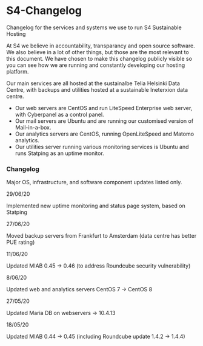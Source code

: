 # S4-Changelog

Changelog for the services and systems we use to run S4 Sustainable Hosting

At S4 we believe in accountability, transparancy and open source software. We also believe in a lot of other things, but those are the most relevant to this document. We have chosen to make this changelog publicly visible so you can see how we are running and constantly developing our hosting platform. 

Our main services are all hosted at the sustainalbe Telia Helsinki Data Centre, with backups and utilities hosted at a sustainable Ineterxion data centre.

* Our web servers are CentOS and run LiteSpeed Enterprise web server, with Cyberpanel as a control panel. 
* Our mail servers are Ubuntu and are running our customised version of Mail-in-a-box. 
* Our analytics servers are CentOS, running OpenLiteSpeed and Matomo analytics.
* Our utilities server running various monitoring services is Ubuntu and runs Statping as an uptime monitor.

### Changelog 
Major OS, infrastructure, and software component updates listed only.

29/06/20

Implemented new uptime monitoring and status page system, based on Statping

27/06/20

Moved backup servers from Frankfurt to Amsterdam
(data centre has better PUE rating)

11/06/20

Updated MIAB 0.45 -> 0.46 
(to address Roundcube security vulnerability)

8/06/20

Updated web and analytics servers
CentOS 7 -> CentOS 8

27/05/20

Updated Maria DB on webservers -> 10.4.13

18/05/20

Updated MIAB 0.44 -> 0.45 
(including Roundcube update 1.4.2 -> 1.4.4)
